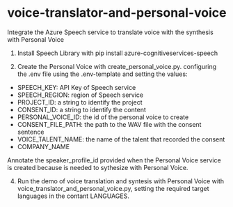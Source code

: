 # voice-translator-and-personal-voice
Integrate the Azure Speech service to translate voice with the synthesis with Personal Voice

1. Install Speech Library with pip install azure-cognitiveservices-speech

2. Create the Personal Voice with create_personal_voice.py. configuring the .env file using the .env-template and setting the values:
- SPEECH_KEY: API Key of Speech service
- SPEECH_REGION: region of Speech service
- PROJECT_ID: a string to identify the project
- CONSENT_ID: a string to identify the content
- PERSONAL_VOICE_ID: the id of the personal voice to create
- CONSENT_FILE_PATH: the path to the WAV file with the consent sentence
- VOICE_TALENT_NAME: the name of the talent that recorded the consent
- COMPANY_NAME

Annotate the speaker_profile_id provided when the Personal Voice service is created because is needed to sythesize with Personal Voice.

4. Run the demo of voice translation and syntesis with Personal Voice with voice_translator_and_personal_voice.py, setting the required target languages in the contant LANGUAGES.

